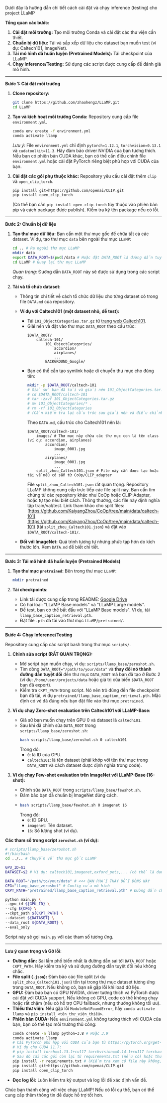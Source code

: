 Dưới đây là hướng dẫn chi tiết cách cài đặt và chạy inference (testing) cho project LLaMP

**Tổng quan các bước:**

1.  **Cài đặt môi trường:** Tạo môi trường Conda và cài đặt các thư viện cần thiết.
2.  **Chuẩn bị dữ liệu:** Tải và sắp xếp dữ liệu cho dataset bạn muốn test (ví dụ: Caltech101, ImageNet).
3.  **Tải mô hình đã huấn luyện (Pretrained Models):** Tải checkpoint của LLaMP.
4.  **Chạy Inference/Testing:** Sử dụng các script được cung cấp để đánh giá mô hình.

---

**Bước 1: Cài đặt môi trường**

1.  **Clone repository:**
    ```bash
    git clone https://github.com/zhaohengz/LLaMP.git
    cd LLaMP
    ```

2.  **Tạo và kích hoạt môi trường Conda:**
    Repository cung cấp file `environment.yml`.
    ```bash
    conda env create -f environment.yml
    conda activate llamp
    ```
    *Lưu ý:* File `environment.yml` chỉ định `pytorch=1.12.1`, `torchvision=0.13.1` và `cudatoolkit=11.3`. Hãy đảm bảo driver NVIDIA của bạn tương thích. Nếu bạn có phiên bản CUDA khác, bạn có thể cần điều chỉnh file `environment.yml` hoặc cài đặt PyTorch riêng biệt phù hợp với CUDA của bạn.

3.  **Cài đặt các gói phụ thuộc khác:**
    Repository yêu cầu cài đặt thêm `clip` và `open_clip_torch`.
    ```bash
    pip install git+https://github.com/openai/CLIP.git
    pip install open_clip_torch
    ```
    (Có thể bạn cần `pip install open-clip-torch` tùy thuộc vào phiên bản pip và cách package được publish). Kiểm tra kỹ tên package nếu có lỗi.

---

**Bước 2: Chuẩn bị dữ liệu**

1.  **Tạo thư mục dữ liệu:**
    Bạn cần một thư mục gốc để chứa tất cả các dataset. Ví dụ, tạo thư mục `data` bên ngoài thư mục `LLaMP`:
    ```bash
    cd .. # Ra ngoài thư mục LLaMP
    mkdir data
    export DATA_ROOT=$(pwd)/data # Hoặc đặt DATA_ROOT là đường dẫn tuyệt đối đến thư mục data của bạn
    cd LLaMP # Quay lại thư mục LLaMP
    ```
    *Quan trọng:* Đường dẫn `DATA_ROOT` này sẽ được sử dụng trong các script chạy.

2.  **Tải và tổ chức dataset:**
    *   Thông tin chi tiết về cách tổ chức dữ liệu cho từng dataset có trong file `DATA.md` của repository.
    *   **Ví dụ với Caltech101 (một dataset nhỏ, dễ test):**
        *   Tải `101_ObjectCategories.tar.gz` từ [trang web Caltech101](http://www.vision.caltech.edu/Image_Datasets/Caltech101/).
        *   Giải nén và đặt vào thư mục `DATA_ROOT` theo cấu trúc:
            ```
            $DATA_ROOT/
                caltech-101/
                    101_ObjectCategories/
                        accordion/
                        airplanes/
                        ...
                    BACKGROUND_Google/
            ```
        *   Bạn có thể cần tạo symlink hoặc di chuyển thư mục cho đúng tên:
            ```bash
            mkdir -p $DATA_ROOT/caltech-101
            # Giả sử bạn đã tải và giải nén 101_ObjectCategories.tar.gz vào $DATA_ROOT/caltech-101/
            # cd $DATA_ROOT/caltech-101
            # tar -zxvf 101_ObjectCategories.tar.gz
            # mv 101_ObjectCategories/* .
            # rm -rf 101_ObjectCategories
            # (Cần kiểm tra lại cấu trúc sau giải nén và điều chỉnh cho khớp)
            ```
            Theo `DATA.md`, cấu trúc cho Caltech101 nên là:
            ```
            $DATA_ROOT/caltech-101/
                images/ # Thư mục này chứa các thư mục con là tên class (ví dụ: accordion, airplanes)
                    accordion/
                        image_0001.jpg
                        ...
                    airplanes/
                        image_0001.jpg
                        ...
                split_zhou_Caltech101.json # File này cần được tạo hoặc tải về nếu có sẵn từ CoOp/CLIP_adapter
            ```
            File `split_zhou_Caltech101.json` rất quan trọng. Repository LLaMP không cung cấp trực tiếp các file split này. Bạn cần tìm chúng từ các repository khác như CoOp hoặc CLIP-Adapter, hoặc tự tạo nếu biết cách. Thông thường, các file này định nghĩa tập train/val/test.
            Link tham khảo cho split files: [https://github.com/KaiyangZhou/CoOp/tree/main/data/caltech-101](https://github.com/KaiyangZhou/CoOp/tree/main/data/caltech-101) (tải `split_zhou_Caltech101.json`) và đặt vào `$DATA_ROOT/caltech-101/`.

    *   **Đối với ImageNet:** Quá trình tương tự nhưng phức tạp hơn do kích thước lớn. Xem `DATA.md` để biết chi tiết.

---

**Bước 3: Tải mô hình đã huấn luyện (Pretrained Models)**

1.  **Tạo thư mục `pretrained`:**
    Bên trong thư mục `LLaMP`:
    ```bash
    mkdir pretrained
    ```

2.  **Tải checkpoints:**
    *   Link tải được cung cấp trong README: [Google Drive](https://drive.google.com/drive/folders/1o7OKxRncxI2otl0p2ZkSOq1Jz8ZTa6Ad?usp=sharing)
    *   Có hai loại: "LLaMP Base models" và "LLaMP Large models".
    *   Để test, bạn có thể bắt đầu với "LLaMP Base models". Ví dụ, tải `llamp_base_caption_retrieval.pth`.
    *   Đặt file `.pth` đã tải vào thư mục `LLaMP/pretrained/`.

---

**Bước 4: Chạy Inference/Testing**

Repository cung cấp các script bash trong thư mục `scripts/`.

1.  **Chỉnh sửa script (RẤT QUAN TRỌNG):**
    *   Mở script bạn muốn chạy, ví dụ: `scripts/llamp_base/zeroshot.sh`.
    *   Tìm dòng `DATA_ROOT="/path/to/your/data"` và **thay đổi nó thành đường dẫn tuyệt đối** đến thư mục `DATA_ROOT` mà bạn đã tạo ở Bước 2 (ví dụ: `/home/user/projects/data` hoặc giá trị của biến `$DATA_ROOT` bạn đã export).
    *   Kiểm tra `CKPT_PATH` trong script. Nó nên trỏ đúng đến file checkpoint bạn đã tải, ví dụ `pretrained/llamp_base_caption_retrieval.pth`. Mặc định có vẻ đã đúng nếu bạn đặt file vào thư mục `pretrained`.

2.  **Ví dụ chạy Zero-shot evaluation trên Caltech101 với LLaMP-Base:**
    *   Giả sử bạn muốn chạy trên GPU 0 và dataset là `caltech101`.
    *   Sau khi đã chỉnh sửa `DATA_ROOT` trong `scripts/llamp_base/zeroshot.sh`:
        ```bash
        bash scripts/llamp_base/zeroshot.sh 0 caltech101
        ```
        Trong đó:
        *   `0`: là ID của GPU.
        *   `caltech101`: là tên dataset (phải khớp với tên thư mục trong `DATA_ROOT` và cách dataset được định nghĩa trong code).

3.  **Ví dụ chạy Few-shot evaluation trên ImageNet với LLaMP-Base (16-shot):**
    *   Chỉnh sửa `DATA_ROOT` trong `scripts/llamp_base/fewshot.sh`.
    *   Đảm bảo bạn đã chuẩn bị ImageNet đúng cách.
    *   ```bash
        bash scripts/llamp_base/fewshot.sh 0 imagenet 16
        ```
        Trong đó:
        *   `0`: ID GPU.
        *   `imagenet`: Tên dataset.
        *   `16`: Số lượng shot (ví dụ).

**Các tham số trong script `zeroshot.sh` (ví dụ):**
```bash
# scripts/llamp_base/zeroshot.sh
#!/bin/bash
cd ../.. # Chuyển về thư mục gốc LLaMP

GPU_ID=$1
DATASET=$2 # Ví dụ: caltech101,imagenet,oxford_pets,... (có thể là danh sách các dataset)

DATA_ROOT="/path/to/your/data" # <<< BẠN PHẢI THAY ĐỔI DÒNG NÀY
CFG="llamp_base_zeroshot" # Config của mô hình
CKPT_PATH="pretrained/llamp_base_caption_retrieval.pth" # Đường dẫn checkpoint

python main.py \
--gpu_id ${GPU_ID} \
--cfg ${CFG} \
--ckpt_path ${CKPT_PATH} \
--dataset ${DATASET} \
--data_root ${DATA_ROOT} \
--eval_only
```
Script này sẽ gọi `main.py` với các tham số tương ứng.

---

**Lưu ý quan trọng và Gỡ lỗi:**

*   **Đường dẫn:** Sai lầm phổ biến nhất là đường dẫn sai tới `DATA_ROOT` hoặc `CKPT_PATH`. Hãy kiểm tra kỹ và sử dụng đường dẫn tuyệt đối nếu không chắc.
*   **File split (`.json`):** Đảm bảo các file split (ví dụ `split_zhou_Caltech101.json`) tồn tại trong thư mục dataset tương ứng trong `DATA_ROOT`. Nếu không có, bạn sẽ gặp lỗi khi load dữ liệu.
*   **GPU:** Đảm bảo bạn có GPU NVIDIA, driver tương thích và PyTorch được cài đặt với CUDA support. Nếu không có GPU, code có thể không chạy hoặc rất chậm (nếu có hỗ trợ CPU fallback, nhưng thường không tối ưu).
*   **Thiếu thư viện:** Nếu gặp lỗi `ModuleNotFoundError`, hãy `conda activate llamp` và `pip install <tên_thư_viện_thiếu>`.
*   **Phiên bản CUDA:** Nếu `environment.yml` không tương thích với CUDA của bạn, bạn có thể tạo môi trường thủ công:
    ```bash
    conda create -n llamp python=3.8 # Hoặc 3.9
    conda activate llamp
    # Cài PyTorch phù hợp với CUDA của bạn từ https://pytorch.org/get-started/previous-versions/
    # Ví dụ cho CUDA 11.7:
    # pip install torch==1.13.1+cu117 torchvision==0.14.1+cu117 torchaudio==0.13.1 --extra-index-url https://download.pytorch.org/whl/cu117
    # Sau đó cài các gói còn lại từ requirements.txt (nếu có) hoặc thủ công
    pip install -r requirements.txt # (Kiểm tra xem có file này không, nếu không thì cài các gói như tqdm, yacs, etc.)
    pip install git+https://github.com/openai/CLIP.git
    pip install open_clip_torch
    ```
*   **Đọc log lỗi:** Luôn kiểm tra kỹ output và log lỗi để xác định vấn đề.

Chúc bạn thành công với việc chạy LLaMP! Nếu có lỗi cụ thể, bạn có thể cung cấp thêm thông tin để được hỗ trợ tốt hơn.
